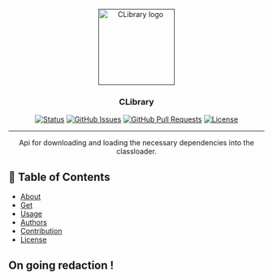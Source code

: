 <p align="center">
  <a href="" rel="noopener">
 <img width=150px height=150px src="https://cdn.cleymax.fr/clibrary.png" alt="CLibrary logo"></a>
</p>

<h3 align="center">CLibrary</h3>

<div align="center">

  [![Status](https://img.shields.io/badge/status-active-success.svg)]()
  [![GitHub Issues](https://img.shields.io/github/issues/Cleymax/CLibrary.svg)](https://github.com/Cleymax/CLibrary/issues)
  [![GitHub Pull Requests](https://img.shields.io/github/issues-pr/Cleymax/CLibrary.svg)](https://github.com/Cleymax/CLibrary/pulls)
  [![License](https://img.shields.io/badge/license-MIT-blue.svg)](/LICENSE)

</div>

---

<p align="center"> Api for downloading and loading the necessary dependencies into the classloader.
    <br>
</p>

## 📝 Table of Contents
- [About](#about)
- [Get](#get)
- [Usage](#usage)
- [Authors](#authors)
- [Contribution](#contribution)
- [License](#License)

## On going redaction !